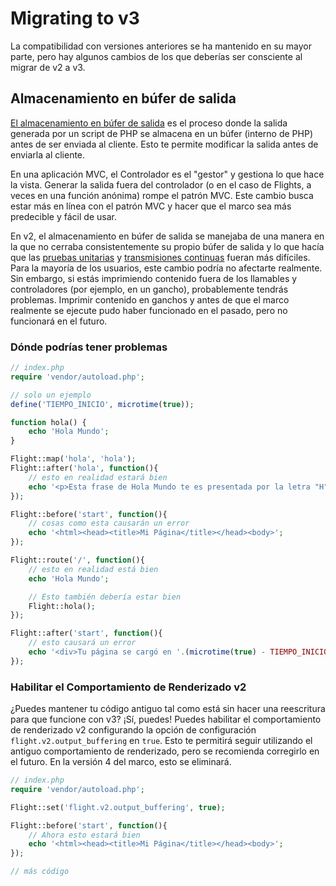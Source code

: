 # Migrating to v3

La compatibilidad con versiones anteriores se ha mantenido en su mayor parte, pero hay algunos cambios de los que deberías ser consciente al migrar de v2 a v3.

## Almacenamiento en búfer de salida

[El almacenamiento en búfer de salida](https://stackoverflow.com/questions/2832010/what-is-output-buffering-in-php) es el proceso donde la salida generada por un script de PHP se almacena en un búfer (interno de PHP) antes de ser enviada al cliente. Esto te permite modificar la salida antes de enviarla al cliente.

En una aplicación MVC, el Controlador es el "gestor" y gestiona lo que hace la vista. Generar la salida fuera del controlador (o en el caso de Flights, a veces en una función anónima) rompe el patrón MVC. Este cambio busca estar más en línea con el patrón MVC y hacer que el marco sea más predecible y fácil de usar.

En v2, el almacenamiento en búfer de salida se manejaba de una manera en la que no cerraba consistentemente su propio búfer de salida y lo que hacía que las [pruebas unitarias](https://github.com/flightphp/core/pull/545/files#diff-eb93da0a3473574fba94c3c4160ce68e20028e30b267875ab0792ade0b0539a0R42) y [transmisiones continuas](https://github.com/flightphp/core/issues/413) fueran más difíciles. Para la mayoría de los usuarios, este cambio podría no afectarte realmente. Sin embargo, si estás imprimiendo contenido fuera de los llamables y controladores (por ejemplo, en un gancho), probablemente tendrás problemas. Imprimir contenido en ganchos y antes de que el marco realmente se ejecute pudo haber funcionado en el pasado, pero no funcionará en el futuro.

### Dónde podrías tener problemas
```php
// index.php
require 'vendor/autoload.php';

// solo un ejemplo
define('TIEMPO_INICIO', microtime(true));

function hola() {
	echo 'Hola Mundo';
}

Flight::map('hola', 'hola');
Flight::after('hola', function(){
	// esto en realidad estará bien
	echo '<p>Esta frase de Hola Mundo te es presentada por la letra "H"</p>';
});

Flight::before('start', function(){
	// cosas como esta causarán un error
	echo '<html><head><title>Mi Página</title></head><body>';
});

Flight::route('/', function(){
	// esto en realidad está bien
	echo 'Hola Mundo';

	// Esto también debería estar bien
	Flight::hola();
});

Flight::after('start', function(){
	// esto causará un error
	echo '<div>Tu página se cargó en '.(microtime(true) - TIEMPO_INICIO).' segundos</div></body></html>';
});
```

### Habilitar el Comportamiento de Renderizado v2

¿Puedes mantener tu código antiguo tal como está sin hacer una reescritura para que funcione con v3? ¡Sí, puedes! Puedes habilitar el comportamiento de renderizado v2 configurando la opción de configuración `flight.v2.output_buffering` en `true`. Esto te permitirá seguir utilizando el antiguo comportamiento de renderizado, pero se recomienda corregirlo en el futuro. En la versión 4 del marco, esto se eliminará.

```php
// index.php
require 'vendor/autoload.php';

Flight::set('flight.v2.output_buffering', true);

Flight::before('start', function(){
	// Ahora esto estará bien
	echo '<html><head><title>Mi Página</title></head><body>';
});

// más código
```
